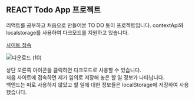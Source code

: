 ## REACT Todo App 프로젝트

리액트를 공부하고 처음으로 만들어본 TO DO 토이 프로젝트입니다.
contextApi와 localstorage를 사용하여 다크모드를 지원하고 있습니다.

[사이트 접속](https://fastidious-gumdrop-97466c.netlify.app)

![다운로드 (10)](https://github.com/user-attachments/assets/083c6655-c322-43f7-afdb-caa7da18a55c)


상단 오른쪽 아이콘을 클릭하면 다크모드로 사용할 수 있습니다.  
처음 사이트에 접속하면 제가 임의로 저장해 놓은 할 일 정보가 나타납니다.  
백엔드는 따로 사용하지 않았고 할 일에 대한 정보들은 localStorage에 저장하여 사용했습니다.  
